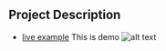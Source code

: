 ## Project Description

* [live example](https://learning-zone.github.io/website-templates/3-col-portfolio)
This is demo
![alt text](https://github.com/learning-zone/website-templates/blob/master/assets/3-col-portfolio.png "3-col-portfolio.png")
